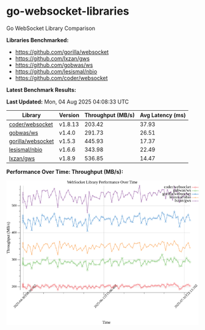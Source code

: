 # go-websocket-libraries

Go WebSocket Library Comparison

**Libraries Benchmarked:**

- https://github.com/gorilla/websocket
- https://github.com/lxzan/gws
- https://github.com/gobwas/ws
- https://github.com/lesismal/nbio
- https://github.com/coder/websocket

**Latest Benchmark Results:**

<!-- BENCHMARK_TABLE_START -->
**Last Updated:** Mon, 04 Aug 2025 04:08:33 UTC

| Library                                         | Version         | Throughput (MB/s) | Avg Latency (ms) |
| ----------------------------------------------- | --------------- | ----------------- | ---------------- |
| [coder/websocket](https://github.com/coder/websocket) | v1.8.13 | 203.42 | 37.93 |
| [gobwas/ws](https://github.com/gobwas/ws) | v1.4.0 | 291.73 | 26.51 |
| [gorilla/websocket](https://github.com/gorilla/websocket) | v1.5.3 | 445.93 | 17.37 |
| [lesismal/nbio](https://github.com/lesismal/nbio) | v1.6.6 | 343.98 | 22.49 |
| [lxzan/gws](https://github.com/lxzan/gws) | v1.8.9 | 536.85 | 14.47 |
<!-- BENCHMARK_TABLE_END -->

**Performance Over Time: Throughput (MB/s):**

![Benchmark Performance Graph](benchmark_performance.png)